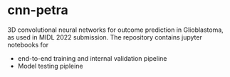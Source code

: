 # cnn-petra
3D convolutional neural networks for outcome prediction in Glioblastoma, as used in MIDL 2022 submission.
The repository contains jupyter notebooks for
  * end-to-end training and internal validation pipeline
  * Model testing pipleine

